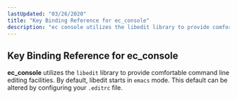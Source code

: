```yaml
---
lastUpdated: "03/26/2020"
title: "Key Binding Reference for ec_console"
description: "ec console utilizes the libedit library to provide comfortable command line editing facilities By default libedit starts in emacs mode This default can be altered by configuring your editrc file..."
---
```


## <a name="libedit"></a> Key Binding Reference for ec_console


**ec_console** utilizes the `libedit` library to provide comfortable command line editing facilities. By default, libedit starts in `emacs` mode. This default can be altered by configuring your `.editrc` file.